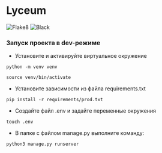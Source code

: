 # Lyceum
![Flake8](./last-commit.svg)
![Black](./last-commit.svg)
### Запуск проекта в dev-режиме
- Установите и активируйте виртуальное окружение
```
python -m venv venv
```
```
source venv/bin/activate
```
- Установите зависимости из файла requirements.txt
```
pip install -r requirements/prod.txt
``` 
- Создайте файл .env и задайте переменные окружения
```
touch .env
```
- В папке с файлом manage.py выполните команду:
```
python3 manage.py runserver
```